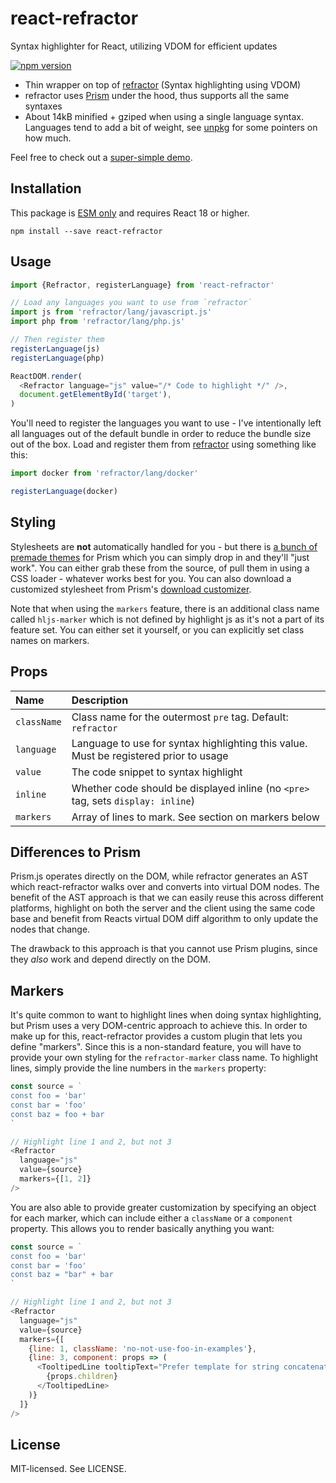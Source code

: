 # react-refractor

Syntax highlighter for React, utilizing VDOM for efficient updates

[![npm version](http://img.shields.io/npm/v/react-refractor.svg?style=flat-square)](http://browsenpm.org/package/react-refractor)

- Thin wrapper on top of [refractor](https://github.com/wooorm/refractor) (Syntax highlighting using VDOM)
- refractor uses [Prism](https://github.com/PrismJS/prism) under the hood, thus supports all the same syntaxes
- About 14kB minified + gziped when using a single language syntax. Languages tend to add a bit of weight, see [unpkg](https://unpkg.com/refractor/lang/) for some pointers on how much.

Feel free to check out a [super-simple demo](http://rexxars.github.io/react-refractor/).

## Installation

This package is [ESM only][esm] and requires React 18 or higher.

```
npm install --save react-refractor
```

## Usage

```js
import {Refractor, registerLanguage} from 'react-refractor'

// Load any languages you want to use from `refractor`
import js from 'refractor/lang/javascript.js'
import php from 'refractor/lang/php.js'

// Then register them
registerLanguage(js)
registerLanguage(php)

ReactDOM.render(
  <Refractor language="js" value="/* Code to highlight */" />,
  document.getElementById('target'),
)
```

You'll need to register the languages you want to use - I've intentionally left all languages out of the default bundle in order to reduce the bundle size out of the box. Load and register them from [refractor](https://unpkg.com/refractor/lang/) using something like this:

```ts
import docker from 'refractor/lang/docker'

registerLanguage(docker)
```

## Styling

Stylesheets are **not** automatically handled for you - but there is [a bunch of premade themes](https://github.com/PrismJS/prism/tree/gh-pages/themes) for Prism which you can simply drop in and they'll "just work". You can either grab these from the source, of pull them in using a CSS loader - whatever works best for you. You can also download a customized stylesheet from Prism's [download customizer](http://prismjs.com/download.html).

Note that when using the `markers` feature, there is an additional class name called `hljs-marker` which is not defined by highlight js as it's not a part of its feature set. You can either set it yourself, or you can explicitly set class names on markers.

## Props

| Name        | Description                                                                           |
| :---------- | :------------------------------------------------------------------------------------ |
| `className` | Class name for the outermost `pre` tag. Default: `refractor`                          |
| `language`  | Language to use for syntax highlighting this value. Must be registered prior to usage |
| `value`     | The code snippet to syntax highlight                                                  |
| `inline`    | Whether code should be displayed inline (no `<pre>` tag, sets `display: inline`)      |
| `markers`   | Array of lines to mark. See section on markers below                                  |

## Differences to Prism

Prism.js operates directly on the DOM, while refractor generates an AST which react-refractor walks over and converts into virtual DOM nodes. The benefit of the AST approach is that we can easily reuse this across different platforms, highlight on both the server and the client using the same code base and benefit from Reacts virtual DOM diff algorithm to only update the nodes that change.

The drawback to this approach is that you cannot use Prism plugins, since they _also_ work and depend directly on the DOM.

## Markers

It's quite common to want to highlight lines when doing syntax highlighting, but Prism uses a very DOM-centric approach to achieve this. In order to make up for this, react-refractor provides a custom plugin that lets you define "markers". Since this is a non-standard feature, you will have to provide your own styling for the `refractor-marker` class name. To highlight lines, simply provide the line numbers in the `markers` property:

```js
const source = `
const foo = 'bar'
const bar = 'foo'
const baz = foo + bar
`

// Highlight line 1 and 2, but not 3
<Refractor
  language="js"
  value={source}
  markers={[1, 2]}
/>
```

You are also able to provide greater customization by specifying an object for each marker, which can include either a `className` or a `component` property. This allows you to render basically anything you want:

```js
const source = `
const foo = 'bar'
const bar = 'foo'
const baz = "bar" + bar
`

// Highlight line 1 and 2, but not 3
<Refractor
  language="js"
  value={source}
  markers={[
    {line: 1, className: 'no-not-use-foo-in-examples'},
    {line: 3, component: props => (
      <TooltipedLine tooltipText="Prefer template for string concatenation">
        {props.children}
      </TooltipedLine>
    )}
  ]}
/>
```

## License

MIT-licensed. See LICENSE.

[esm]: https://gist.github.com/sindresorhus/a39789f98801d908bbc7ff3ecc99d99c
